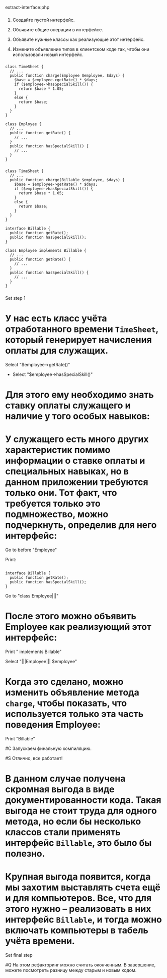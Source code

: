 extract-interface:php

###

1. Создайте пустой интерфейс.

2. Объявите общие операции в интерфейсе.

3. Объявите нужные классы как реализующие этот интерфейс.

4. Измените объявление типов в клиентском коде так, чтобы они использовали новый интерфейс.



###

```
class TimeSheet {
  // ...
  public function charge(Employee $employee, $days) {
    $base = $employee->getRate() * $days;
    if ($employee->hasSpecialSkill()) {
      return $base * 1.05;
    }
    else {
      return $base;
    }
  }
}

class Employee {
  // ...
  public function getRate() {
    // ...
  }
  public function hasSpecialSkill() {
    // ...
  }
}
```

###

```
class TimeSheet {
  // ...
  public function charge(Billable $employee, $days) {
    $base = $employee->getRate() * $days;
    if ($employee->hasSpecialSkill()) {
      return $base * 1.05;
    }
    else {
      return $base;
    }
  }
}

interface Billable {
  public function getRate();
  public function hasSpecialSkill();
}

class Employee implements Billable {
  // ...
  public function getRate() {
    // ...
  }
  public function hasSpecialSkill() {
    // ...
  }
}
```

###

Set step 1

# У нас есть класс учёта отработанного времени <code>TimeSheet</code>, который генерирует начисления оплаты для служащих. 

Select "$employee->getRate()"
+ Select "$employee->hasSpecialSkill()"

# Для этого ему необходимо знать ставку оплаты служащего и наличие у того особых навыков:

# У служащего есть много других характеристик помимо информации о ставке оплаты и специальных навыках, но в данном приложении требуются только они. Тот факт, что требуется только это подмножество, можно подчеркнуть, определив для него интерфейс:

Go to before "Employee"

Print:
```

interface Billable {
  public function getRate();
  public function hasSpecialSkill();
}

```

Go to "class Employee|||"

# После этого можно объявить Employee как реализующий этот интерфейс:

Print " implements Billable"

Select "|||Employee||| $employee"

# Когда это сделано, можно изменить объявление метода <code>charge</code>, чтобы показать, что используется только эта часть поведения Employee:

Print "Billable"

#C Запускаем финальную компиляцию.

#S Отлично, все работает!

# В данном случае получена скромная выгода в виде документированности кода. Такая выгода не стоит труда для одного метода, но если бы несколько классов стали применять интерфейс <code>Billable</code>, это было бы полезно.

# Крупная выгода появится, когда мы захотим выставлять счета ещё и для компьютеров. Все, что для этого нужно – реализовать в них интерфейс <code>Billable</code>, и тогда можно включать компьютеры в табель учёта времени.

Set final step

#Q На этом рефакторинг можно считать оконченным. В завершение, можете посмотреть разницу между старым и новым кодом.